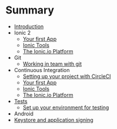 # Summary

* [Introduction](README.md)
* Ionic 2
  * [Your first App](ionic/ionic_1.md)
  * [Ionic Tools](ionic/ionic_2.md)
  * [The Ionic.io Platform](ionic/ionic_3.md)
* Git
  * [Working in team with git](git/git_1.md)
* Continuous Integration
  * [Setting up your project with CircleCI](ci/ci_1.md)
   * [Your first App](ionic/ionic_1.md)
   * [Ionic Tools](ionic/ionic_2.md)
   * [The Ionic.io Platform](ionic/ionic_3.md)
* [Tests](tests_setup.md)
   * [Set up your environment for testing](tests/tests_1.md)
* Android
 * [Keystore and application signing](android/keystore_1.md)
